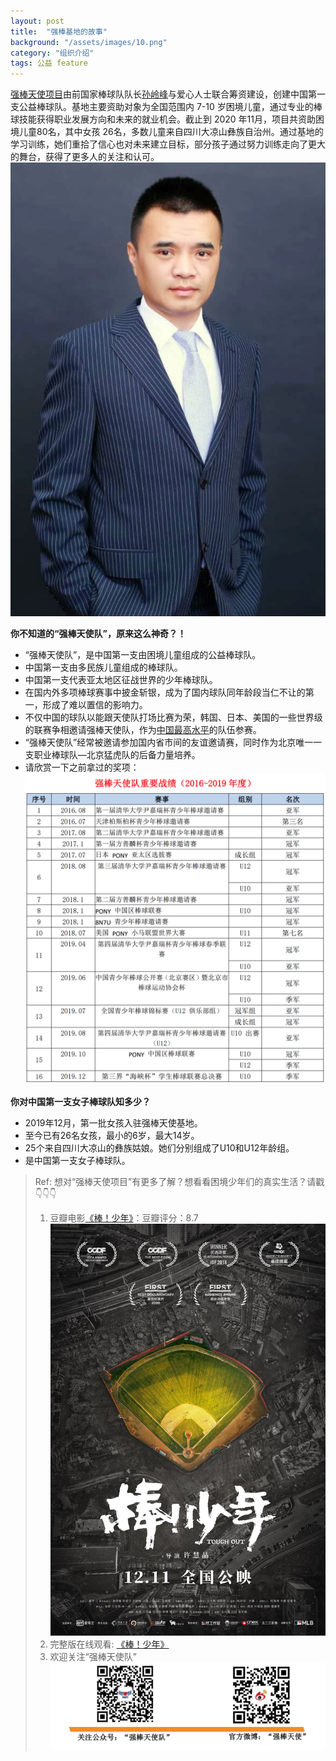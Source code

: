 ```yaml
---
layout: post
title:  "强棒基地的故事"
background: "/assets/images/10.png"
category: "组织介绍"
tags: 公益 feature
---
```


[强棒天使项目](https://baike.baidu.com/item/%E5%BC%BA%E6%A3%92%E5%A4%A9%E4%BD%BF%E9%A1%B9%E7%9B%AE/53242363)由前国家棒球队队长[孙岭峰](https://baike.baidu.com/item/%E5%AD%99%E5%B2%AD%E5%B3%B0)与爱心人士联合筹资建设，创建中国第一支公益棒球队。基地主要资助对象为全国范围内 7-10 岁困境儿童，通过专业的棒球技能获得职业发展方向和未来的就业机会。截止到 2020 年11月，项目共资助困境儿童80名，其中女孩 26名，多数儿童来自四川大凉山彝族自治州。通过基地的学习训练，她们重拾了信心也对未来建立目标，部分孩子通过努力训练走向了更大的舞台，获得了更多人的关注和认可。
![sunlingfeng](../assets/images/9.png) 

**你不知道的“强棒天使队”，原来这么神奇？！**
+ “强棒天使队”，是中国第一支由困境儿童组成的公益棒球队。
+ 中国第一支由多民族儿童组成的棒球队。
+ 中国第一支代表亚太地区征战世界的少年棒球队。
+ 在国内外多项棒球赛事中披金斩银，成为了国内球队同年龄段当仁不让的第一，形成了难以置信的影响力。
+ 不仅中国的球队以能跟天使队打场比赛为荣，韩国、日本、美国的一些世界级的联赛争相邀请强棒天使队，作为<u>中国最高水平</u>的队伍参赛。
+ “强棒天使队”经常被邀请参加国内省市间的友谊邀请赛，同时作为北京唯一一支职业棒球队—北京猛虎队的后备力量培养。
+ 请欣赏一下之前拿过的奖项：
![award](../assets/images/8.png) 


**你对中国第一支女子棒球队知多少？**
* 2019年12月，第一批女孩入驻强棒天使基地。
* 至今已有26名女孩，最小的6岁，最大14岁。
* 25个来自四川大凉山的彝族姑娘。她们分别组成了U10和U12年龄组。
* 是中国第一支女子棒球队。

> Ref: 想对“强棒天使项目”有更多了解？想看看困境少年们的真实生活？请戳👇👇👇
> 1. 豆瓣电影[《棒！少年》](https://movie.douban.com/subject/34930862/)：豆瓣评分：8.7
> ![movie2](../assets/images/7.png)
> 2. 完整版在线观看: [《棒！少年》](https://www.iqiyi.com/v_21qpuwqny8o.html)
> 3. 欢迎关注“强棒天使队”
> ![attention](../assets/images/6.png)
